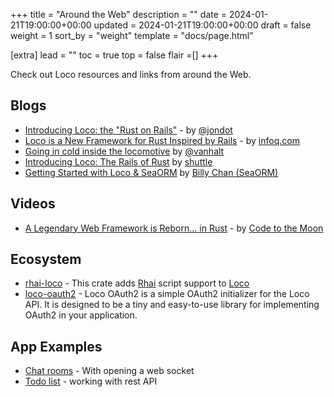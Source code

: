 +++
title = "Around the Web"
description = ""
date = 2024-01-21T19:00:00+00:00
updated = 2024-01-21T19:00:00+00:00
draft = false
weight = 1
sort_by = "weight"
template = "docs/page.html"

[extra]
lead = ""
toc = true
top = false
flair =[]
+++


Check out Loco resources and links from around the Web.


## Blogs

- [Introducing Loco: the "Rust on Rails"](https://blog.rng0.io/introducing-loco/) - by [@jondot](https://x.com/jondot)
- [Loco is a New Framework for Rust Inspired by Rails](https://www.infoq.com/news/2024/02/loco-new-framework-rust-rails/) - by [infoq.com](https://infoq.com)
- [Going in cold inside the locomotive](https://vanhalt.com/post/loco-rs/) by [@vanhalt](https://twitter.com/vanhalt)
- [Introducing Loco: The Rails of Rust](https://www.shuttle.dev/blog/2023/12/20/loco-rust-rails) by [shuttle](https://shuttle.dev) 
- [Getting Started with Loco & SeaORM](https://www.sea-ql.org/blog/2024-05-28-getting-started-with-loco-seaorm/) by [Billy Chan (SeaORM)](https://github.com/billy1624)

## Videos

- [A Legendary Web Framework is Reborn... in Rust](https://www.youtube.com/watch?v=7utPutDORb4) - by [Code to the Moon](https://www.youtube.com/@codetothemoon)


## Ecosystem

- [rhai-loco](https://docs.rs/rhai-loco/latest/rhai_loco/) - This crate adds [Rhai](https://rhai.rs) script support to [Loco](https://loco.rs)
- [loco-oauth2](https://github.com/yinho999/loco-oauth2) - Loco OAuth2 is a simple OAuth2 initializer for the Loco API. It is designed to be a tiny and easy-to-use library for implementing OAuth2 in your application.

## App Examples

* [Chat rooms](https://github.com/loco-rs/chat-rooms) - With opening a web socket 
* [Todo list](https://github.com/loco-rs/todo-list) - working with rest API
